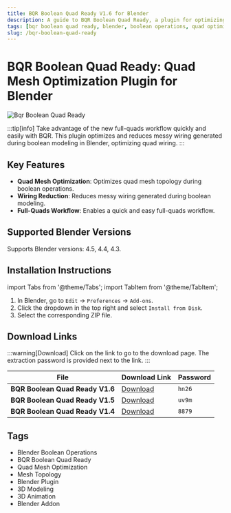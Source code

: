 ```yaml
---
title: BQR Boolean Quad Ready V1.6 for Blender
description: A guide to BQR Boolean Quad Ready, a plugin for optimizing quad mesh topology during boolean operations in Blender. Learn about its features, installation, and find download links for various versions.
tags: [bqr boolean quad ready, blender, boolean operations, quad optimization, mesh topology, plugin]
slug: /bqr-boolean-quad-ready
---
```


# BQR Boolean Quad Ready: Quad Mesh Optimization Plugin for Blender

![Bqr Boolean Quad Ready](https://www.gfxcamp.com/wp-content/uploads/2025/05/Bqr-Boolean-Quad-Ready.jpg)

:::tip[info]
Take advantage of the new full-quads workflow quickly and easily with BQR. This plugin optimizes and reduces messy wiring generated during boolean modeling in Blender, optimizing quad wiring.
:::

## Key Features

- **Quad Mesh Optimization**: Optimizes quad mesh topology during boolean operations.
- **Wiring Reduction**: Reduces messy wiring generated during boolean modeling.
- **Full-Quads Workflow**: Enables a quick and easy full-quads workflow.

## Supported Blender Versions

Supports Blender versions: 4.5, 4.4, 4.3.

## Installation Instructions

import Tabs from '@theme/Tabs';
import TabItem from '@theme/TabItem';

<Tabs>
  <TabItem value="default" label="Default Installation" default>
    <ol>
      <li>In Blender, go to <code>Edit</code> → <code>Preferences</code> → <code>Add-ons</code>.</li>
      <li>Click the dropdown in the top right and select <code>Install from Disk</code>.</li>
      <li>Select the corresponding ZIP file.</li>
    </ol>
  </TabItem>
</Tabs>

## Download Links

:::warning[Download]
Click on the link to go to the download page. The extraction password is provided next to the link.
:::

| File                            | Download Link                                                              | Password |
| ------------------------------- | -------------------------------------------------------------------------- | -------- |
| **BQR Boolean Quad Ready V1.6** | [Download](https://pan.baidu.com/s/1F1-n_a556umRWqoXdHc2Bw?pwd=hn26)        | `hn26`   |
| **BQR Boolean Quad Ready V1.5** | [Download](https://pan.baidu.com/s/1e2pG7-xrijsHZgiomlTUyw?pwd=uv9m)        | `uv9m`   |
| **BQR Boolean Quad Ready V1.4** | [Download](https://pan.baidu.com/s/1ByFoB3ULDaAPZKhW4u6zmg?pwd=8879)        | `8879`   |

## Tags

- Blender Boolean Operations
- BQR Boolean Quad Ready
- Quad Mesh Optimization
- Mesh Topology
- Blender Plugin
- 3D Modeling
- 3D Animation
- Blender Addon